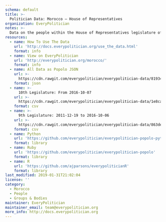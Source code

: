```yaml
---
schema: default
title: >-
  Politician Data: Morocco — House of Representatives
organization: EveryPolitician
notes: >-
  Data on the people within the House of Representatives legislature of Morocco.
resources:
  - name: How To Use The Data
    url: 'http://docs.everypolitician.org/use_the_data.html'
    format: info
  - name: View on EveryPolitician
    url: 'http://everypolitician.org/morocco/'
    format: info
  - name: All Data as Popolo JSON
    url: >-
      https://cdn.rawgit.com/everypolitician/everypolitician-data/81934dc9fab8f39b345ddeaa43c842761099076f/data/Morocco/House/ep-popolo-v1.0.json
    format: json
  - name: >-
      10th Legislature: From 2016-10-07
    url: >-
      https://cdn.rawgit.com/everypolitician/everypolitician-data/1e8ca50ee271b3b01ecfae381ec7e181c1fa1398/data/Morocco/House/term-10.csv
    format: csv
  - name: >-
      9th Legislature: 2011-12-19 to 2016-10-06
    url: >-
      https://cdn.rawgit.com/everypolitician/everypolitician-data/863de878eb9946e0fe8955cc52e9b4c058f0a8c2/data/Morocco/House/term-9.csv
    format: csv
  - name: Python
    url: 'https://github.com/everypolitician/everypolitician-popolo-python'
    format: library
  - name: Ruby
    url: 'https://github.com/everypolitician/everypolitician-popolo'
    format: library
  - name: R
    url: 'https://github.com/ajparsons/everypoliticianR'
    format: library
last_modified: 2019-01-31T21:02:04
license: ''
category:
  - Morocco
  - People
  - Groups & Bodies
maintainer: EveryPolitician
maintainer_email: team@everypolitician.org
more_info: http://docs.everypolitician.org
---
```


